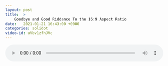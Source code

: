 ```yaml
---
layout: post
title:  >
    Goodbye and Good Riddance To the 16:9 Aspect Ratio
date:   2021-01-21 16:43:00 +0000
categories: solidot
video-id: uVbv1zfhJVc
---
```


<audio src="/assets/a6aa3078d90d0b108a4003fa77478159.mp3" style="width: 100%;" controls></audio>

